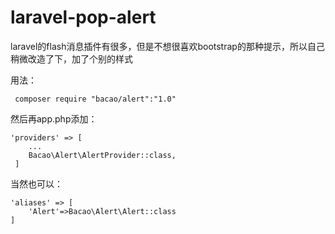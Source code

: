 # laravel-pop-alert
laravel的flash消息插件有很多，但是不想很喜欢bootstrap的那种提示，所以自己稍微改造了下，加了个别的样式


用法：
```
 composer require "bacao/alert":"1.0"
```  
然后再app.php添加：
```
'providers' => [
    ...
    Bacao\Alert\AlertProvider::class,
 ]
```
当然也可以：
```
'aliases' => [
    'Alert'=>Bacao\Alert\Alert::class
]
```